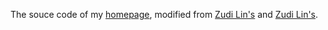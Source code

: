 The souce code of my [homepage](https://XuecWu.github.io/), modified from [Zudi Lin's](https://haroldchen19.github.io/) and [Zudi Lin's](https://github.com/zudi-lin/zudi-lin.github.io).

